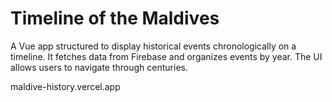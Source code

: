 # Timeline of the Maldives

A Vue app structured to display historical events chronologically on a timeline. It fetches data from Firebase and organizes events by year. The UI allows users to navigate through centuries.

maldive-history.vercel.app
